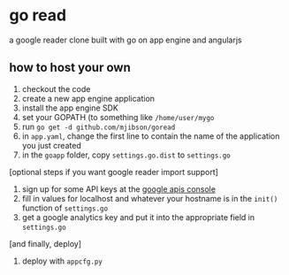 # go read

a google reader clone built with go on app engine and angularjs

## how to host your own

1. checkout the code
1. create a new app engine application
1. install the app engine SDK
1. set your GOPATH (to something like `/home/user/mygo`
1. run `go get -d github.com/mjibson/goread`
1. in `app.yaml`, change the first line to contain the name of the application you just created
1. in the `goapp` folder, copy `settings.go.dist` to `settings.go`

[optional steps if you want google reader import support]

1. sign up for some API keys at the [google apis console](https://code.google.com/apis/console/)
1. fill in values for localhost and whatever your hostname is in the `init()` function of `settings.go`
1. get a google analytics key and put it into the appropriate field in `settings.go`

[and finally, deploy]

1. deploy with `appcfg.py`
